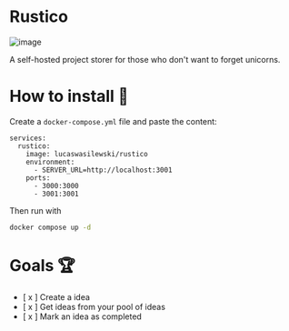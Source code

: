 # Rustico

![image](https://github.com/user-attachments/assets/21553e6f-bd29-47a6-9b9f-25ea0d79fd2b)

A self-hosted project storer for those who don't want to forget unicorns.


# How to install 🚀
Create a `docker-compose.yml` file and paste the content:

```
services:
  rustico:
    image: lucaswasilewski/rustico
    environment:
      - SERVER_URL=http://localhost:3001
    ports:
      - 3000:3000
      - 3001:3001
```

Then run with

```bash
docker compose up -d 
```


# Goals 🏆
- [ x ] Create a idea
- [ x ] Get ideas from your pool of ideas
- [ x ] Mark an idea as completed

